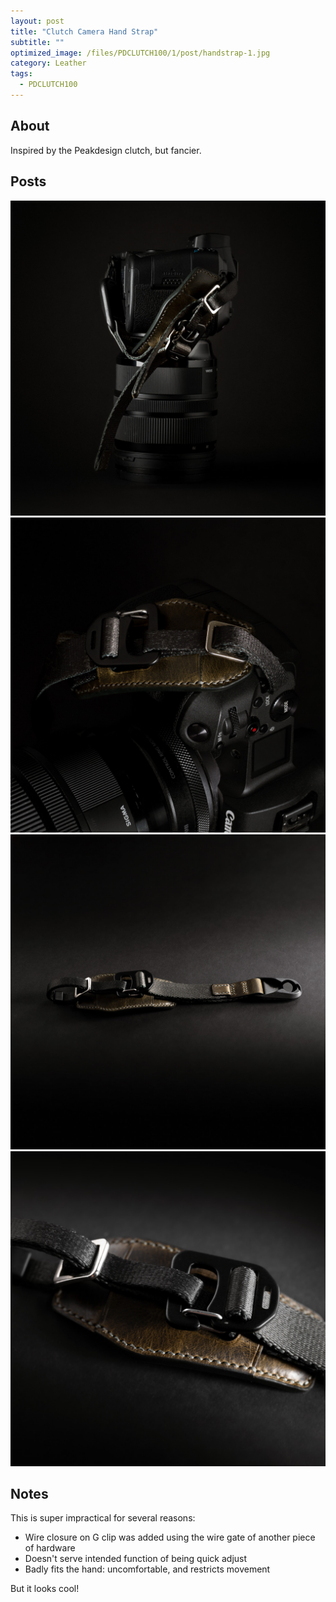 ```yaml
---
layout: post
title: "Clutch Camera Hand Strap"
subtitle: "" 
optimized_image: /files/PDCLUTCH100/1/post/handstrap-1.jpg
category: Leather
tags:
  - PDCLUTCH100
---
```


## About

Inspired by the Peakdesign clutch, but fancier. 
⁠
## Posts

<img src="/files/PDCLUTCH100/1/post/handstrap-1.jpg">
<img src="/files/PDCLUTCH100/1/post/handstrap-3.jpg">
<img src="/files/PDCLUTCH100/1/post/handstrap-4.jpg">
<img src="/files/PDCLUTCH100/1/post/handstrap-5.jpg">

## Notes

This is super impractical for several reasons:

- Wire closure on G clip was added using the wire gate of another piece of hardware
- Doesn't serve intended function of being quick adjust
- Badly fits the hand: uncomfortable, and restricts movement

But it looks cool!
